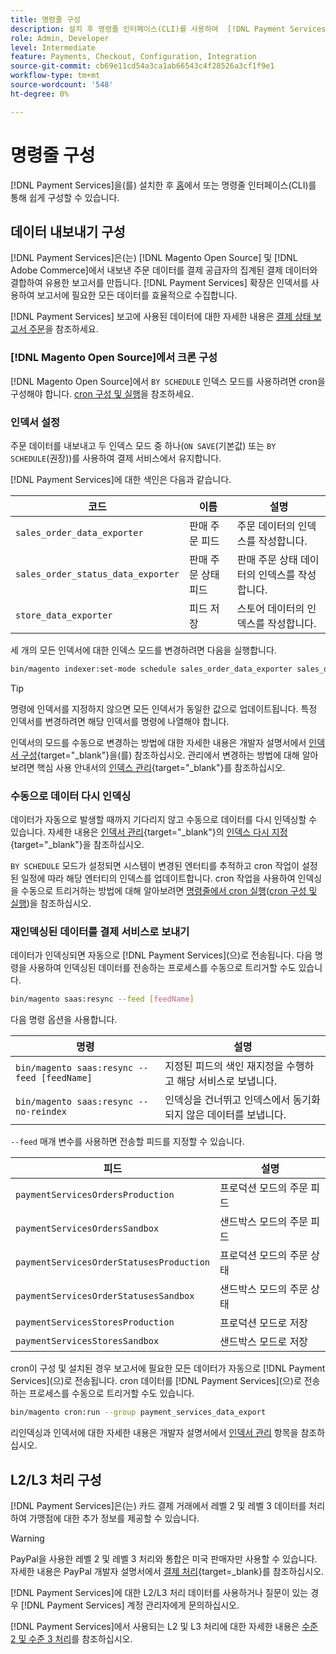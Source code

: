 ```yaml
---
title: 명령줄 구성
description: 설치 후 명령줄 인터페이스(CLI)를 사용하여  [!DNL Payment Services] 을(를) 구성할 수 있습니다.
role: Admin, Developer
level: Intermediate
feature: Payments, Checkout, Configuration, Integration
source-git-commit: cb69e11cd54a3ca1ab66543c4f28526a3cf1f9e1
workflow-type: tm+mt
source-wordcount: '548'
ht-degree: 0%

---
```


# 명령줄 구성

[!DNL Payment Services]을(를) 설치한 후 [홈](payments-home.md)에서 또는 명령줄 인터페이스(CLI)를 통해 쉽게 구성할 수 있습니다.

## 데이터 내보내기 구성

[!DNL Payment Services]은(는) [!DNL Magento Open Source] 및 [!DNL Adobe Commerce]에서 내보낸 주문 데이터를 결제 공급자의 집계된 결제 데이터와 결합하여 유용한 보고서를 만듭니다. [!DNL Payment Services] 확장은 인덱서를 사용하여 보고서에 필요한 모든 데이터를 효율적으로 수집합니다.

[!DNL Payment Services] 보고에 사용된 데이터에 대한 자세한 내용은 [결제 상태 보고서 주문](order-payment-status.md#data-used-in-the-report)을 참조하세요.

### [!DNL Magento Open Source]에서 크론 구성

[!DNL Magento Open Source]에서 `BY SCHEDULE` 인덱스 모드를 사용하려면 cron을 구성해야 합니다. [cron 구성 및 실행](https://experienceleague.adobe.com/en/docs/commerce-operations/configuration-guide/cli/configure-cron-jobs)을 참조하세요.

### 인덱서 설정

주문 데이터를 내보내고 두 인덱스 모드 중 하나(`ON SAVE`(기본값) 또는 `BY SCHEDULE`(권장))를 사용하여 결제 서비스에서 유지합니다.

[!DNL Payment Services]에 대한 색인은 다음과 같습니다.

| 코드 | 이름 | 설명 |
|    ---    |  ---  |  ---  |
| `sales_order_data_exporter` | 판매 주문 피드 | 주문 데이터의 인덱스를 작성합니다. |
| `sales_order_status_data_exporter` | 판매 주문 상태 피드 | 판매 주문 상태 데이터의 인덱스를 작성합니다. |
| `store_data_exporter` | 피드 저장 | 스토어 데이터의 인덱스를 작성합니다. |

세 개의 모든 인덱서에 대한 인덱스 모드를 변경하려면 다음을 실행합니다.

```bash
bin/magento indexer:set-mode schedule sales_order_data_exporter sales_order_status_data_exporter store_data_exporter
```

>[!TIP]
>
>명령에 인덱서를 지정하지 않으면 모든 인덱서가 동일한 값으로 업데이트됩니다. 특정 인덱서를 변경하려면 해당 인덱서를 명령에 나열해야 합니다.

인덱서의 모드를 수동으로 변경하는 방법에 대한 자세한 내용은 개발자 설명서에서 [인덱서 구성](https://experienceleague.adobe.com/en/docs/commerce-operations/configuration-guide/cli/manage-indexers#configure-indexers){target="_blank"}을(를) 참조하십시오. 관리에서 변경하는 방법에 대해 알아보려면 핵심 사용 안내서의 [인덱스 관리](https://experienceleague.adobe.com/en/docs/commerce-admin/systems/tools/index-management#change-the-index-mode){target="_blank"}를 참조하십시오.

### 수동으로 데이터 다시 인덱싱

데이터가 자동으로 발생할 때까지 기다리지 않고 수동으로 데이터를 다시 인덱싱할 수 있습니다. 자세한 내용은 [인덱서 관리](https://experienceleague.adobe.com/en/docs/commerce-operations/configuration-guide/cli/manage-indexers){target="_blank"}의 [인덱스 다시 지정](https://experienceleague.adobe.com/en/docs/commerce-operations/configuration-guide/cli/manage-indexers#reindex){target="_blank"}을 참조하십시오.

`BY SCHEDULE` 모드가 설정되면 시스템이 변경된 엔터티를 추적하고 cron 작업이 설정된 일정에 따라 해당 엔터티의 인덱스를 업데이트합니다. cron 작업을 사용하여 인덱싱을 수동으로 트리거하는 방법에 대해 알아보려면 [명령줄에서 cron 실행](https://experienceleague.adobe.com/en/docs/commerce-operations/configuration-guide/cli/configure-cron-jobs#config-cli-cron-group-run)&#x200B;([cron 구성 및 실행](https://experienceleague.adobe.com/en/docs/commerce-operations/configuration-guide/cli/configure-cron-jobs))을 참조하십시오.

### 재인덱싱된 데이터를 결제 서비스로 보내기

데이터가 인덱싱되면 자동으로 [!DNL Payment Services]&#x200B;(으)로 전송됩니다. 다음 명령을 사용하여 인덱싱된 데이터를 전송하는 프로세스를 수동으로 트리거할 수도 있습니다.

```bash
bin/magento saas:resync --feed [feedName]
```

다음 명령 옵션을 사용합니다.

| 명령 | 설명 |
|  ---  |  ---  |
| `bin/magento saas:resync --feed [feedName]` | 지정된 피드의 색인 재지정을 수행하고 해당 서비스로 보냅니다. |
| `bin/magento saas:resync --no-reindex` | 인덱싱을 건너뛰고 인덱스에서 동기화되지 않은 데이터를 보냅니다. |

`--feed` 매개 변수를 사용하면 전송할 피드를 지정할 수 있습니다.

| 피드 | 설명 |
|  ---  |  ---  |
| `paymentServicesOrdersProduction` | 프로덕션 모드의 주문 피드 |
| `paymentServicesOrdersSandbox` | 샌드박스 모드의 주문 피드 |
| `paymentServicesOrderStatusesProduction` | 프로덕션 모드의 주문 상태 |
| `paymentServicesOrderStatusesSandbox` | 샌드박스 모드의 주문 상태 |
| `paymentServicesStoresProduction` | 프로덕션 모드로 저장 |
| `paymentServicesStoresSandbox` | 샌드박스 모드로 저장 |

cron이 구성 및 설치된 경우 보고서에 필요한 모든 데이터가 자동으로 [!DNL Payment Services]&#x200B;(으)로 전송됩니다. cron 데이터를 [!DNL Payment Services]&#x200B;(으)로 전송하는 프로세스를 수동으로 트리거할 수도 있습니다.

```bash
bin/magento cron:run --group payment_services_data_export
```

리인덱싱과 인덱서에 대한 자세한 내용은 개발자 설명서에서 [인덱서 관리](https://experienceleague.adobe.com/en/docs/commerce-operations/configuration-guide/cli/manage-indexers) 항목을 참조하십시오.

## L2/L3 처리 구성

[!DNL Payment Services]은(는) 카드 결제 거래에서 레벨 2 및 레벨 3 데이터를 처리하여 가맹점에 대한 추가 정보를 제공할 수 있습니다.

>[!WARNING]
>
> PayPal을 사용한 레벨 2 및 레벨 3 처리와 통합은 미국 판매자만 사용할 수 있습니다. 자세한 내용은 PayPal 개발자 설명서에서 [결제 처리](https://developer.paypal.com/docs/checkout/advanced/processing/){target=_blank}를 참조하십시오.

[!DNL Payment Services]에 대한 L2/L3 처리 데이터를 사용하거나 질문이 있는 경우 [!DNL Payment Services] 계정 관리자에게 문의하십시오.

[!DNL Payment Services]에서 사용되는 L2 및 L3 처리에 대한 자세한 내용은 [수준 2 및 수준 3 처리](levels-card-payment-transactions.md)를 참조하십시오.
